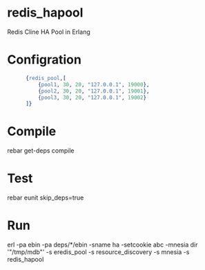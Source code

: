 # redis_hapool
Redis Cline HA Pool in Erlang

# Configration
```Erlang
      {redis_pool,[
          {pool1, 30, 20, "127.0.0.1", 19000},
          {pool2, 30, 20, "127.0.0.1", 19001},
          {pool3, 30, 20, "127.0.0.1", 19002}
      ]}
```

# Compile
rebar get-deps compile

# Test
rebar eunit skip_deps=true

# Run
erl -pa ebin -pa deps/*/ebin -sname ha -setcookie abc -mnesia dir '"/tmp/mdb"' -s eredis_pool -s resource_discovery -s mnesia -s redis_hapool
